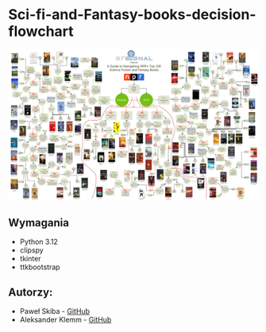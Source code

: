 # Sci-fi-and-Fantasy-books-decision-flowchart
![flowchart](https://github.com/Pawlo83/Sci-fi-and-Fantasy-books-decision-flowchart/blob/main/Sci-fiFantasy-books.decision-flowchart.DIVIDE.jpg)

## Wymagania
- Python 3.12
- clipspy
- tkinter
- ttkbootstrap

## Autorzy:
- Paweł Skiba - [GitHub](https://github.com/Pawlo83)
- Aleksander Klemm - [GitHub](https://github.com/Alex911KL)
